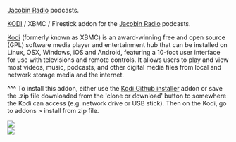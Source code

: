 <a href="http://jacobinmag.com/">Jacobin Radio</a> podcasts.<br>

<a href="kodi.tv">KODI<a> / XBMC / Firestick addon for the <a href="http://jacobinmag.com/">Jacobin Radio</a> podcasts.<br>

<a href="www.kodi.tv">Kodi</a> (formerly known as XBMC) is an award-winning free and open source (GPL) software media player and entertainment hub that can be installed on Linux, OSX, Windows, iOS and Android, featuring a 10-foot user interface for use with televisions and remote controls. It allows users to play and view most videos, music, podcasts, and other digital media files from local and network storage media and the internet.<br>

^^^ To install this addon, either use the <a href="https://www.tvaddons.co/github-browser-kodi/">Kodi Github installer</a> addon or save the .zip file downloaded from the 'clone or download' button to somewhere the Kodi can access (e.g. network drive or USB stick). Then on the Kodi, go to addons > install from zip file.<br>

<img src="https://assets.blubrry.com/coverart/orig/407441-222944.png">
<br><a href="http://www.kodi.tv"><img src="https://kodi.tv/sites/default/files/page/field_image/about--devices.jpg">
